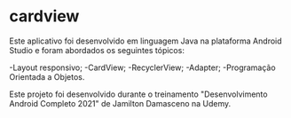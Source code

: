 # cardview
Este aplicativo foi desenvolvido em linguagem Java na plataforma Android Studio e foram abordados os seguintes tópicos:

-Layout responsivo;
-CardView;
-RecyclerView;
-Adapter;
-Programação Orientada a Objetos.

Este projeto foi desenvolvido durante o treinamento "Desenvolvimento Android Completo 2021" de Jamilton Damasceno na Udemy.
